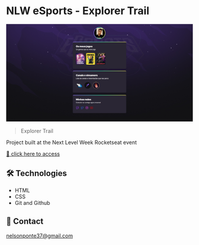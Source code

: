 # NLW eSports - Explorer Trail
![preview](./.github/preview.png)
> Explorer Trail

Project built at the Next Level Week Rocketseat event

[🔗 click here to access](https://neIsonp.github.io/nlw-esports-explorer)

## 🛠️ Technologies

- HTML
- CSS
- Git and Github

## 📨 Contact

nelsonponte37@gmail.com